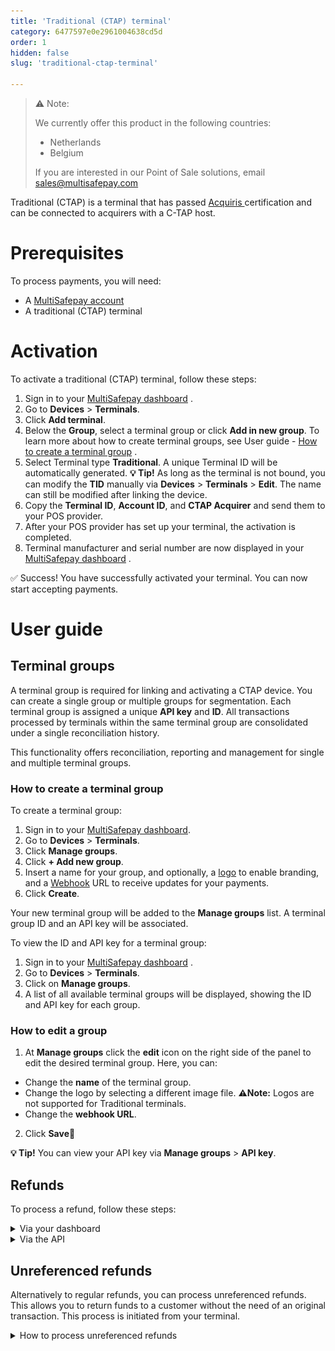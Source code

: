 ```yaml
---
title: 'Traditional (CTAP) terminal'
category: 6477597e0e2961004638cd5d
order: 1
hidden: false
slug: 'traditional-ctap-terminal'

---
```


> ⚠️ Note:
> 
> We currently offer this product in the following countries:
> 
> - Netherlands
> - Belgium 
>  
> If you are interested in our Point of Sale solutions, email <sales@multisafepay.com>

Traditional (CTAP) is a terminal that has passed <a href="https://wp.acquiris.eu/" target="_blank">Acquiris </a> <i class="fa fa-external-link" style="font-size:12px;color:#8b929e"></i> certification and can be connected to acquirers with a C-TAP host.

# Prerequisites

 To process payments, you will need:

- A [MultiSafepay account](/docs/getting-started-guide/)
- A traditional (CTAP) terminal

# Activation

 To activate a traditional (CTAP) terminal, follow these steps:

1. Sign in to your <a href="https://merchant.multisafepay.com/" target="_blank">MultiSafepay dashboard</a> <i class="fa fa-external-link" style="font-size:12px;color:#8b929e"></i>.
2. Go to **Devices** > **Terminals**.
3. Click **Add terminal**.
4. Below the **Group**, select a terminal group or click **Add in new group**. To learn more about how to create terminal groups, see User guide - [How to create a terminal group](/activation#how-to-create-a-terminal-group) .
5. Select Terminal type **Traditional**. A unique Terminal ID will be automatically generated.
**💡 Tip!** As long as the terminal is not bound, you can modify the **TID** manually via **Devices** > **Terminals** > **Edit**. The name can still be modified after linking the device.
6. Copy the **Terminal ID**, **Account ID**, and **CTAP Acquirer** and send them to your POS provider.
7. After your POS provider has set up your terminal, the activation is completed.
8. Terminal manufacturer and serial number are now displayed in your <a href="https://merchant.multisafepay.com/" target="_blank">MultiSafepay dashboard</a> <i class="fa fa-external-link" style="font-size:12px;color:#8b929e"></i>.

✅ Success! You have successfully activated your terminal. You can now start accepting payments.

# User guide

## Terminal groups

A terminal group is required for linking and activating a CTAP device. You can create a single group or multiple groups for segmentation. Each terminal group is assigned a unique **API key** and **ID**. All transactions processed by terminals within the same terminal group are consolidated under a single reconciliation history.

This functionality offers reconciliation, reporting and management for single and multiple terminal groups.

### How to create a terminal group

To create a terminal group:

1. Sign in to your <a href="https://merchant.multisafepay.com/" target="_blank">MultiSafepay dashboard</a>.
2. Go to **Devices** > **Terminals**.
3. Click **Manage groups**.
4. Click **+ Add new group**. 
5. Insert a name for your group, and optionally, a [logo](activation/user-guide#how-to-upload-your-logo) to enable branding, and a [Webhook](doc:webhook) URL to receive updates for your payments.
6. Click **Create**.

Your new terminal group will be added to the **Manage groups** list. A terminal group ID and an API key will be associated.

To view the ID and API key for a terminal group:

1. Sign in to your <a href="https://merchant.multisafepay.com" target="_blank">MultiSafepay dashboard</a> .
2. Go to **Devices** > **Terminals**.
3. Click on **Manage groups**. 
4. A list of all available terminal groups will be displayed, showing the ID and API key for each group.

### How to edit a group

1. At **Manage groups** click the **edit** icon on the right side of the panel to edit the desired terminal group. Here, you can:

- Change the **name** of the terminal group.
- Change the logo by selecting a different image file.
**⚠️Note:** Logos are not supported for Traditional terminals.
- Change the **webhook URL**.

2. Click **Save💾**

**💡 Tip!** You can view your API key via **Manage groups** > **API key**.

## Refunds

To process a refund, follow these steps:

<details id="refunds">

<summary>Via your dashboard</summary>
<br>

**In your dashboard**

1. Sign in to your <a href="https://merchant.multisafepay.com" target="_blank">MultiSafepay dashboard</a> <i class="fa fa-external-link" style="font-size:12px;color:#8b929e"></i>. 
2. Go to **Transactions** > **Transaction overview**, and click the relevant transaction.
3. On the **Transaction details** page, click **Refund order**.
4. In the **Reason / Description** field, enter the reason for the refund or a description of what happened with the order, and then click **Complete**.
5. In the **Comment** field, enter any additional information.
6. In the **Amount** fields, enter the amount to refund. 
7. Click **Continue**.
8. Review **Refund confirmation**, and then click **Confirm**.

</details>

<details id="via-api">

<summary>Via the API</summary>
<br>

See API reference – [Refund order](/reference/refundorder).

</details>

## Unreferenced refunds

Alternatively to regular refunds, you can process unreferenced refunds. This allows you to return funds to a customer without the need of an original transaction. This process is initiated from your terminal.

<details id="unreferenced-refunds">         

<summary>How to process unreferenced refunds</summary>

### Activation

To enable unreferenced refunds for your MultiSafepay account, email [sales@multisafepay.com](mailto:sales@multisafepay.com).

### How it works

Once this feature has been activated for your account, you can start processing refunds on your terminal. The instructions vary from one terminal model to another.

1. You initiate the refund by introducing the amount on the CTAP terminal.
2. The customer presents their card.
3. The card details are sent to MultiSafepay.
4. MultiSafepay forwards the card details to the card scheme for authorization, which can be accepted or declined.
5. Once we receive an authorization response, we forward it to the terminal. The result will be displayed on the screen. 

This diagram shows the flow for a successful transaction. Click to magnify.


<img src="https://raw.githubusercontent.com/MultiSafepay/docs/refs/heads/master/static/diagrams/svg/ctap-unreferenced-refunds.svg" alt="web-app-POS" style="display: block;
  margin-left: auto;
  margin-right: auto;
  max-width: 750px;width: 100%;"/>

### Activation

To enable unreferenced refunds for your MultiSafepay account, email [sales@multisafepay.com](mailto:sales@multisafepay.com)

### How it works

Once this feature has been activated for your account, you can start processing refunds on your terminal. The instructions vary from one terminal model to another.

***

## Updates

To get updates on a specific order, make a [Get order](/reference/getorder/) request using the `order_id`.

## Testing

You cannot test terminals in your MultiSafepay test account.

<br>

[Top of page](#)